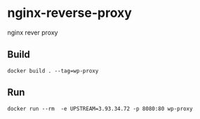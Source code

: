 # nginx-reverse-proxy
nginx rever proxy

## Build
`docker build . --tag=wp-proxy`

## Run 
`docker run --rm  -e UPSTREAM=3.93.34.72 -p 8080:80 wp-proxy`
